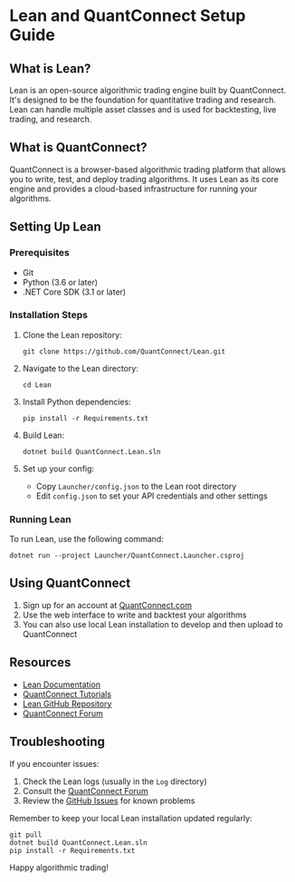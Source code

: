# Lean and QuantConnect Setup Guide

## What is Lean?

Lean is an open-source algorithmic trading engine built by QuantConnect. It's designed to be the foundation for quantitative trading and research. Lean can handle multiple asset classes and is used for backtesting, live trading, and research.

## What is QuantConnect?

QuantConnect is a browser-based algorithmic trading platform that allows you to write, test, and deploy trading algorithms. It uses Lean as its core engine and provides a cloud-based infrastructure for running your algorithms.

## Setting Up Lean

### Prerequisites

- Git
- Python (3.6 or later)
- .NET Core SDK (3.1 or later)

### Installation Steps

1. Clone the Lean repository:
   ```
   git clone https://github.com/QuantConnect/Lean.git
   ```

2. Navigate to the Lean directory:
   ```
   cd Lean
   ```

3. Install Python dependencies:
   ```
   pip install -r Requirements.txt
   ```

4. Build Lean:
   ```
   dotnet build QuantConnect.Lean.sln
   ```

5. Set up your config:
   - Copy `Launcher/config.json` to the Lean root directory
   - Edit `config.json` to set your API credentials and other settings

### Running Lean

To run Lean, use the following command:

```
dotnet run --project Launcher/QuantConnect.Launcher.csproj
```

## Using QuantConnect

1. Sign up for an account at [QuantConnect.com](https://www.quantconnect.com/)
2. Use the web interface to write and backtest your algorithms
3. You can also use local Lean installation to develop and then upload to QuantConnect

## Resources

- [Lean Documentation](https://www.quantconnect.com/lean/docs)
- [QuantConnect Tutorials](https://www.quantconnect.com/tutorials)
- [Lean GitHub Repository](https://github.com/QuantConnect/Lean)
- [QuantConnect Forum](https://www.quantconnect.com/forum)

## Troubleshooting

If you encounter issues:
1. Check the Lean logs (usually in the `Log` directory)
2. Consult the [QuantConnect Forum](https://www.quantconnect.com/forum)
3. Review the [GitHub Issues](https://github.com/QuantConnect/Lean/issues) for known problems

Remember to keep your local Lean installation updated regularly:

```
git pull
dotnet build QuantConnect.Lean.sln
pip install -r Requirements.txt
```

Happy algorithmic trading!